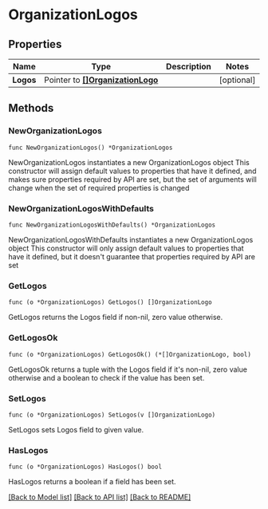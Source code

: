 # OrganizationLogos

## Properties

Name | Type | Description | Notes
------------ | ------------- | ------------- | -------------
**Logos** | Pointer to [**[]OrganizationLogo**](OrganizationLogo.md) |  | [optional] 

## Methods

### NewOrganizationLogos

`func NewOrganizationLogos() *OrganizationLogos`

NewOrganizationLogos instantiates a new OrganizationLogos object
This constructor will assign default values to properties that have it defined,
and makes sure properties required by API are set, but the set of arguments
will change when the set of required properties is changed

### NewOrganizationLogosWithDefaults

`func NewOrganizationLogosWithDefaults() *OrganizationLogos`

NewOrganizationLogosWithDefaults instantiates a new OrganizationLogos object
This constructor will only assign default values to properties that have it defined,
but it doesn't guarantee that properties required by API are set

### GetLogos

`func (o *OrganizationLogos) GetLogos() []OrganizationLogo`

GetLogos returns the Logos field if non-nil, zero value otherwise.

### GetLogosOk

`func (o *OrganizationLogos) GetLogosOk() (*[]OrganizationLogo, bool)`

GetLogosOk returns a tuple with the Logos field if it's non-nil, zero value otherwise
and a boolean to check if the value has been set.

### SetLogos

`func (o *OrganizationLogos) SetLogos(v []OrganizationLogo)`

SetLogos sets Logos field to given value.

### HasLogos

`func (o *OrganizationLogos) HasLogos() bool`

HasLogos returns a boolean if a field has been set.


[[Back to Model list]](../README.md#documentation-for-models) [[Back to API list]](../README.md#documentation-for-api-endpoints) [[Back to README]](../README.md)


